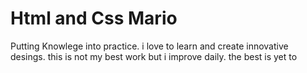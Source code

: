 # Html and Css Mario
 Putting Knowlege into practice. i love to learn and create innovative desings. 
this is not my best work but i improve daily. the best is yet to  


